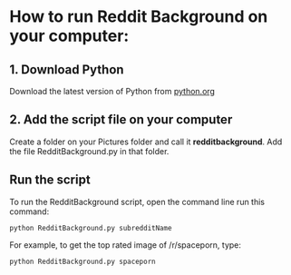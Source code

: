 <h1>How to run Reddit Background on your computer:</h1>

<h2>1. Download Python</h2>

Download the latest version of Python from <a href="https://www.python.org/">python.org</a>

<h2>2. Add the script file on your computer</h2>

Create a folder on your Pictures folder and call it <b>redditbackground</b>. Add the file RedditBackground.py in that folder.

<h2>Run the script</h2>

To run the RedditBackground script, open the command line run this command:

<code>python RedditBackground.py subredditName</code>

For example, to get the top rated image of /r/spaceporn, type:

<code>python RedditBackground.py spaceporn</code>
